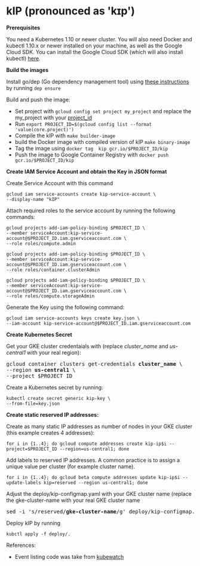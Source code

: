 # kIP (pronounced as 'kɪp')

**Prerequisites**

You need a Kubernetes 1.10 or newer cluster. You will also need Docker and kubectl 1.10.x or newer installed on your machine, as well as the Google Cloud SDK. You can install the Google Cloud SDK (which will also install kubectl) [here](https://cloud.google.com/sdk).

**Build the images**

Install go/dep (Go dependency management tool) using [these instructions](https://github.com/golang/dep) by running `dep ensure`

Build and push the image:

 - Set project with `gcloud config set project my_project` and replace the my_project with your [project_id](https://cloud.google.com/storage/docs/projects)
 - Run `export PROJECT_ID=$(gcloud config list --format 'value(core.project)')`
 - Compile the kIP with `make builder-image`
 - build the Docker image with compiled version of kIP `make binary-image`
 - Tag the image using `docker tag  kip gcr.io/$PROJECT_ID/kip`
 - Push the image to Google Container Registry with `docker push gcr.io/$PROJECT_ID/kip`

**Create IAM Service Account and obtain the Key in JSON format**

Create Service Account with this command 

```
gcloud iam service-accounts create kip-service-account \
--display-name "kIP"
```

Attach required roles to the service account by running the following commands:

```
gcloud projects add-iam-policy-binding $PROJECT_ID \
--member serviceAccount:kip-service-account@$PROJECT_ID.iam.gserviceaccount.com \
--role roles/compute.admin

gcloud projects add-iam-policy-binding $PROJECT_ID \
--member serviceAccount:kip-service-account@$PROJECT_ID.iam.gserviceaccount.com \
--role roles/container.clusterAdmin

gcloud projects add-iam-policy-binding $PROJECT_ID \
--member serviceAccount:kip-service-account@$PROJECT_ID.iam.gserviceaccount.com \
--role roles/compute.storageAdmin
```

Generate the Key using the following command:

```
gcloud iam service-accounts keys create key.json \
--iam-account kip-service-account@$PROJECT_ID.iam.gserviceaccount.com
```
 
**Create Kubernetes Secret**

Get your GKE cluster credentaials with (replace *cluster_name* and *us-central1* with your real region):

<pre>
gcloud container clusters get-credentials <b>cluster_name</b> \
--region <b>us-central1</b> \
--project $PROJECT_ID
</pre> 

Create a Kubernetes secret by running:

```
kubectl create secret generic kip-key \
--from-file=key.json
```

**Create static reserved IP addresses:** 

Create as many static IP addresses as number of nodes in your GKE cluster (this example creates 4 addresses):

```
for i in {1..4}; do gcloud compute addresses create kip-ip$i --project=$PROJECT_ID --region=us-central1; done
```

Add labels to reserved IP addresses. A common practice is to assign a unique value per cluster (for example cluster name).

```
for i in {1..4}; do gcloud beta compute addresses update kip-ip$i --update-labels kip=reserved --region us-central1; done
```

Adjust the deploy/kip-configmap.yaml with your GKE cluster name (replace the gke-cluster-name with your real GKE cluster name

<pre>
sed -i 's/reserved/<b>gke-cluster-name</b>/g' deploy/kip-configmap.yaml
</pre>

Deploy kIP by running 

```
kubctl apply -f deploy/.
```

References:

 - Event listing code was take from [kubewatch](https://github.com/bitnami-labs/kubewatch/)
